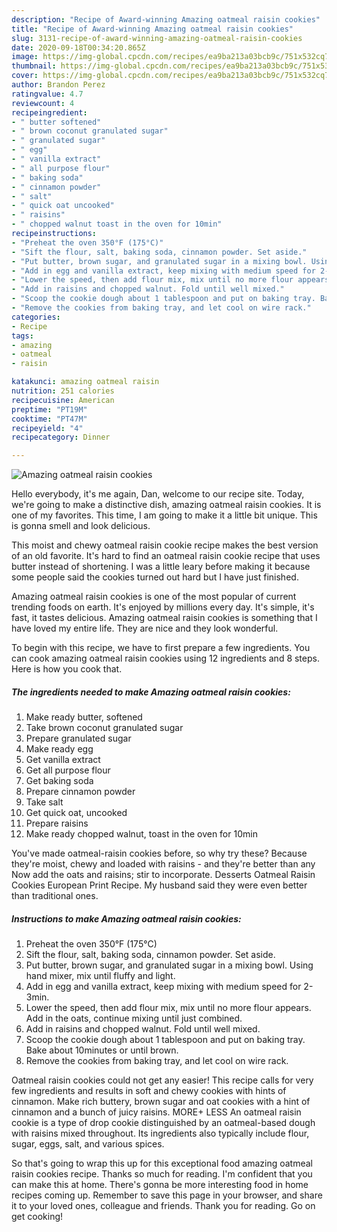 ```yaml
---
description: "Recipe of Award-winning Amazing oatmeal raisin cookies"
title: "Recipe of Award-winning Amazing oatmeal raisin cookies"
slug: 3131-recipe-of-award-winning-amazing-oatmeal-raisin-cookies
date: 2020-09-18T00:34:20.865Z
image: https://img-global.cpcdn.com/recipes/ea9ba213a03bcb9c/751x532cq70/amazing-oatmeal-raisin-cookies-recipe-main-photo.jpg
thumbnail: https://img-global.cpcdn.com/recipes/ea9ba213a03bcb9c/751x532cq70/amazing-oatmeal-raisin-cookies-recipe-main-photo.jpg
cover: https://img-global.cpcdn.com/recipes/ea9ba213a03bcb9c/751x532cq70/amazing-oatmeal-raisin-cookies-recipe-main-photo.jpg
author: Brandon Perez
ratingvalue: 4.7
reviewcount: 4
recipeingredient:
- " butter softened"
- " brown coconut granulated sugar"
- " granulated sugar"
- " egg"
- " vanilla extract"
- " all purpose flour"
- " baking soda"
- " cinnamon powder"
- " salt"
- " quick oat uncooked"
- " raisins"
- " chopped walnut toast in the oven for 10min"
recipeinstructions:
- "Preheat the oven 350°F (175°C)"
- "Sift the flour, salt, baking soda, cinnamon powder. Set aside."
- "Put butter, brown sugar, and granulated sugar in a mixing bowl. Using hand mixer, mix until fluffy and light."
- "Add in egg and vanilla extract, keep mixing with medium speed for 2-3min."
- "Lower the speed, then add flour mix, mix until no more flour appears. Add in the oats, continue mixing until just combined."
- "Add in raisins and chopped walnut. Fold until well mixed."
- "Scoop the cookie dough about 1 tablespoon and put on baking tray. Bake about 10minutes or until brown."
- "Remove the cookies from baking tray, and let cool on wire rack."
categories:
- Recipe
tags:
- amazing
- oatmeal
- raisin

katakunci: amazing oatmeal raisin 
nutrition: 251 calories
recipecuisine: American
preptime: "PT19M"
cooktime: "PT47M"
recipeyield: "4"
recipecategory: Dinner

---
```



![Amazing oatmeal raisin cookies](https://img-global.cpcdn.com/recipes/ea9ba213a03bcb9c/751x532cq70/amazing-oatmeal-raisin-cookies-recipe-main-photo.jpg)

Hello everybody, it's me again, Dan, welcome to our recipe site. Today, we're going to make a distinctive dish, amazing oatmeal raisin cookies. It is one of my favorites. This time, I am going to make it a little bit unique. This is gonna smell and look delicious.

This moist and chewy oatmeal raisin cookie recipe makes the best version of an old favorite. It&#39;s hard to find an oatmeal raisin cookie recipe that uses butter instead of shortening. I was a little leary before making it because some people said the cookies turned out hard but I have just finished.

Amazing oatmeal raisin cookies is one of the most popular of current trending foods on earth. It's enjoyed by millions every day. It's simple, it's fast, it tastes delicious. Amazing oatmeal raisin cookies is something that I have loved my entire life. They are nice and they look wonderful.


To begin with this recipe, we have to first prepare a few ingredients. You can cook amazing oatmeal raisin cookies using 12 ingredients and 8 steps. Here is how you cook that.

<!--inarticleads1-->

##### The ingredients needed to make Amazing oatmeal raisin cookies:

1. Make ready  butter, softened
1. Take  brown coconut granulated sugar
1. Prepare  granulated sugar
1. Make ready  egg
1. Get  vanilla extract
1. Get  all purpose flour
1. Get  baking soda
1. Prepare  cinnamon powder
1. Take  salt
1. Get  quick oat, uncooked
1. Prepare  raisins
1. Make ready  chopped walnut, toast in the oven for 10min


You&#39;ve made oatmeal-raisin cookies before, so why try these? Because they&#39;re moist, chewy and loaded with raisins - and they&#39;re better than any Now add the oats and raisins; stir to incorporate. Desserts Oatmeal Raisin Cookies European Print Recipe. My husband said they were even better than traditional ones. 

<!--inarticleads2-->

##### Instructions to make Amazing oatmeal raisin cookies:

1. Preheat the oven 350°F (175°C)
1. Sift the flour, salt, baking soda, cinnamon powder. Set aside.
1. Put butter, brown sugar, and granulated sugar in a mixing bowl. Using hand mixer, mix until fluffy and light.
1. Add in egg and vanilla extract, keep mixing with medium speed for 2-3min.
1. Lower the speed, then add flour mix, mix until no more flour appears. Add in the oats, continue mixing until just combined.
1. Add in raisins and chopped walnut. Fold until well mixed.
1. Scoop the cookie dough about 1 tablespoon and put on baking tray. Bake about 10minutes or until brown.
1. Remove the cookies from baking tray, and let cool on wire rack.


Oatmeal raisin cookies could not get any easier! This recipe calls for very few ingredients and results in soft and chewy cookies with hints of cinnamon. Make rich buttery, brown sugar and oat cookies with a hint of cinnamon and a bunch of juicy raisins. MORE+ LESS An oatmeal raisin cookie is a type of drop cookie distinguished by an oatmeal-based dough with raisins mixed throughout. Its ingredients also typically include flour, sugar, eggs, salt, and various spices. 

So that's going to wrap this up for this exceptional food amazing oatmeal raisin cookies recipe. Thanks so much for reading. I'm confident that you can make this at home. There's gonna be more interesting food in home recipes coming up. Remember to save this page in your browser, and share it to your loved ones, colleague and friends. Thank you for reading. Go on get cooking!
